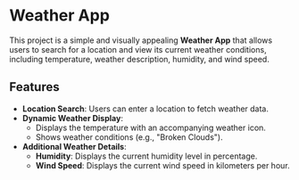 # Weather App

This project is a simple and visually appealing **Weather App** that allows users to search for a location and view its current weather conditions, including temperature, weather description, humidity, and wind speed.

## Features

- **Location Search**: Users can enter a location to fetch weather data.
- **Dynamic Weather Display**: 
  - Displays the temperature with an accompanying weather icon.
  - Shows weather conditions (e.g., "Broken Clouds").
- **Additional Weather Details**:
  - **Humidity**: Displays the current humidity level in percentage.
  - **Wind Speed**: Displays the current wind speed in kilometers per hour.
